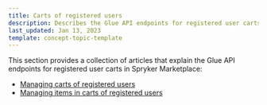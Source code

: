 ```yaml
---
title: Carts of registered users
description: Describes the Glue API endpoints for registered user carts in Spryker Marketplace
last_updated: Jan 13, 2023
template: concept-topic-template
---
```


This section provides a collection of articles that explain the Glue API endpoints for registered user carts in Spryker Marketplace:
* [Managing carts of registered users](/docs/marketplace/dev/glue-api-guides/{{page.version}}/carts-of-registered-users/managing-carts-of-registered-users.html)
* [Managing items in carts of registered users](/docs/marketplace/dev/glue-api-guides/{{page.version}}/carts-of-registered-users/managing-items-in-carts-of-registered-users.html)
